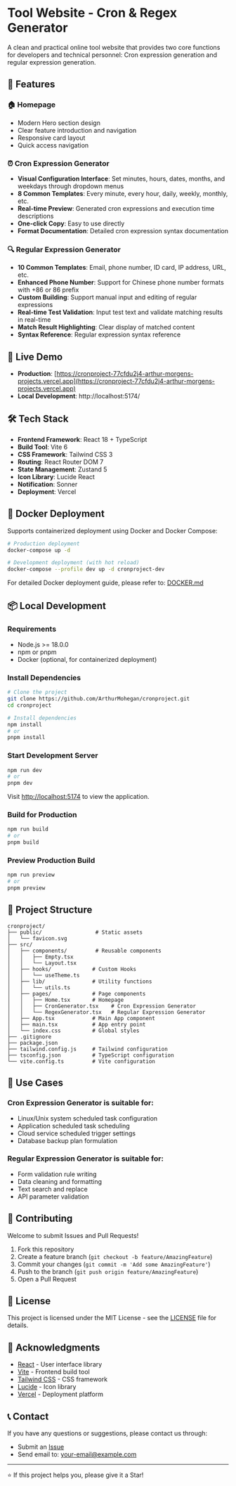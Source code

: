 # Tool Website - Cron & Regex Generator

A clean and practical online tool website that provides two core functions for developers and technical personnel: Cron expression generation and regular expression generation.

## 🌟 Features

### 🏠 Homepage
- Modern Hero section design
- Clear feature introduction and navigation
- Responsive card layout
- Quick access navigation

### ⏰ Cron Expression Generator
- **Visual Configuration Interface**: Set minutes, hours, dates, months, and weekdays through dropdown menus
- **8 Common Templates**: Every minute, every hour, daily, weekly, monthly, etc.
- **Real-time Preview**: Generated cron expressions and execution time descriptions
- **One-click Copy**: Easy to use directly
- **Format Documentation**: Detailed cron expression syntax documentation

### 🔍 Regular Expression Generator
- **10 Common Templates**: Email, phone number, ID card, IP address, URL, etc.
- **Enhanced Phone Number**: Support for Chinese phone number formats with +86 or 86 prefix
- **Custom Building**: Support manual input and editing of regular expressions
- **Real-time Test Validation**: Input test text and validate matching results in real-time
- **Match Result Highlighting**: Clear display of matched content
- **Syntax Reference**: Regular expression syntax reference

## 🚀 Live Demo

- **Production**: [https://cronproject-77cfdu2j4-arthur-morgens-projects.vercel.app](https://cronproject-77cfdu2j4-arthur-morgens-projects.vercel.app)
- **Local Development**: http://localhost:5174/

## 🛠️ Tech Stack

- **Frontend Framework**: React 18 + TypeScript
- **Build Tool**: Vite 6
- **CSS Framework**: Tailwind CSS 3
- **Routing**: React Router DOM 7
- **State Management**: Zustand 5
- **Icon Library**: Lucide React
- **Notification**: Sonner
- **Deployment**: Vercel

## 🐳 Docker Deployment

Supports containerized deployment using Docker and Docker Compose:

```bash
# Production deployment
docker-compose up -d

# Development deployment (with hot reload)
docker-compose --profile dev up -d cronproject-dev
```

For detailed Docker deployment guide, please refer to: [DOCKER.md](DOCKER.md)

## 📦 Local Development

### Requirements

- Node.js >= 18.0.0
- npm or pnpm
- Docker (optional, for containerized deployment)

### Install Dependencies

```bash
# Clone the project
git clone https://github.com/ArthurMohegan/cronproject.git
cd cronproject

# Install dependencies
npm install
# or
pnpm install
```

### Start Development Server

```bash
npm run dev
# or
pnpm dev
```

Visit [http://localhost:5174](http://localhost:5174) to view the application.

### Build for Production

```bash
npm run build
# or
pnpm build
```

### Preview Production Build

```bash
npm run preview
# or
pnpm preview
```

## 📁 Project Structure

```
cronproject/
├── public/                 # Static assets
│   └── favicon.svg
├── src/
│   ├── components/         # Reusable components
│   │   ├── Empty.tsx
│   │   └── Layout.tsx
│   ├── hooks/             # Custom Hooks
│   │   └── useTheme.ts
│   ├── lib/               # Utility functions
│   │   └── utils.ts
│   ├── pages/             # Page components
│   │   ├── Home.tsx       # Homepage
│   │   ├── CronGenerator.tsx    # Cron Expression Generator
│   │   └── RegexGenerator.tsx   # Regular Expression Generator
│   ├── App.tsx            # Main App component
│   ├── main.tsx           # App entry point
│   └── index.css          # Global styles
├── .gitignore
├── package.json
├── tailwind.config.js     # Tailwind configuration
├── tsconfig.json          # TypeScript configuration
└── vite.config.ts         # Vite configuration
```

## 🎯 Use Cases

### Cron Expression Generator is suitable for:
- Linux/Unix system scheduled task configuration
- Application scheduled task scheduling
- Cloud service scheduled trigger settings
- Database backup plan formulation

### Regular Expression Generator is suitable for:
- Form validation rule writing
- Data cleaning and formatting
- Text search and replace
- API parameter validation

## 🤝 Contributing

Welcome to submit Issues and Pull Requests!

1. Fork this repository
2. Create a feature branch (`git checkout -b feature/AmazingFeature`)
3. Commit your changes (`git commit -m 'Add some AmazingFeature'`)
4. Push to the branch (`git push origin feature/AmazingFeature`)
5. Open a Pull Request

## 📄 License

This project is licensed under the MIT License - see the [LICENSE](LICENSE) file for details.

## 🙏 Acknowledgments

- [React](https://reactjs.org/) - User interface library
- [Vite](https://vitejs.dev/) - Frontend build tool
- [Tailwind CSS](https://tailwindcss.com/) - CSS framework
- [Lucide](https://lucide.dev/) - Icon library
- [Vercel](https://vercel.com/) - Deployment platform

## 📞 Contact

If you have any questions or suggestions, please contact us through:

- Submit an [Issue](https://github.com/ArthurMohegan/cronproject/issues)
- Send email to: your-email@example.com

---

⭐ If this project helps you, please give it a Star!
